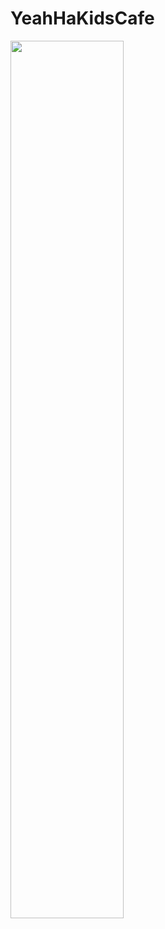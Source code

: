 # YeahHaKidsCafe
<img src="https://user-images.githubusercontent.com/38887442/43368199-a7c56728-9394-11e8-9349-5fce6889c5ea.png" width="60%">